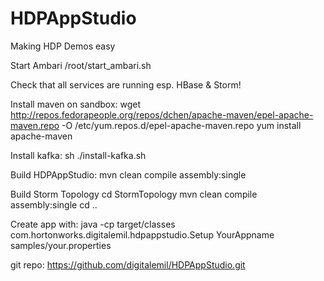 HDPAppStudio
============

Making HDP Demos easy


Start Ambari
/root/start_ambari.sh

Check that all services are running esp. HBase & Storm!

Install maven on sandbox:
wget http://repos.fedorapeople.org/repos/dchen/apache-maven/epel-apache-maven.repo -O /etc/yum.repos.d/epel-apache-maven.repo
yum install apache-maven

Install kafka:
sh ./install-kafka.sh

Build HDPAppStudio:
mvn clean compile assembly:single

Build Storm Topology
cd StormTopology
mvn clean compile assembly:single
cd ..

Create app with: 
java -cp target/classes com.hortonworks.digitalemil.hdpappstudio.Setup YourAppname samples/your.properties



git repo:
https://github.com/digitalemil/HDPAppStudio.git
